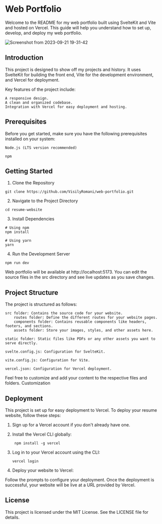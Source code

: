 


# Web Portfolio

Welcome to the README for my web portfolio built using SvelteKit and Vite and hosted on Vercel. This guide will help you understand how to set up, develop, and deploy my web portfolio. 

![Screenshot from 2023-09-21 19-31-42](https://github.com/VisilyRomani/web-portfolio/assets/36494994/f5c522e2-2796-470a-9ef3-9d359cffaf88)

## Introduction

This project is designed to show off my projects and history. It uses SvelteKit for building the front end, Vite for the development environment, and Vercel for deployment.

Key features of the project include:

    A responsive design.
    A clean and organized codebase.
    Integration with Vercel for easy deployment and hosting.

## Prerequisites

Before you get started, make sure you have the following prerequisites installed on your system:

    Node.js (LTS version recommended)
    
    npm

## Getting Started

  1. Clone the Repository

    git clone https://github.com/VisilyRomani/web-portfolio.git


  2. Navigate to the Project Directory

    cd resume-website

  3. Install Dependencies

    # Using npm
    npm install
    
    # Using yarn
    yarn

  4. Run the Development Server

    npm run dev

  Web portfolio will be available at http://localhost:5173. You can edit the source files in the src directory and see live updates as you save changes.

## Project Structure

The project is structured as follows:

    src folder: Contains the source code for your website.
        routes folder: Define the different routes for your website pages.
        components folder: Contains reusable components like headers, footers, and sections.
        assets folder: Store your images, styles, and other assets here.
        
    static folder: Static files like PDFs or any other assets you want to serve directly.
    
    svelte.config.js: Configuration for SvelteKit.
    
    vite.config.js: Configuration for Vite.
    
    vercel.json: Configuration for Vercel deployment.

Feel free to customize and add your content to the respective files and folders.
Customization



## Deployment

This project is set up for easy deployment to Vercel. To deploy your resume website, follow these steps:

1. Sign up for a Vercel account if you don't already have one.

2. Install the Vercel CLI globally:

        npm install -g vercel

3. Log in to your Vercel account using the CLI:

       vercel login

4. Deploy your website to Vercel:

Follow the prompts to configure your deployment. Once the deployment is successful, your website will be live at a URL provided by Vercel.


## License

This project is licensed under the MIT License. See the LICENSE file for details.
